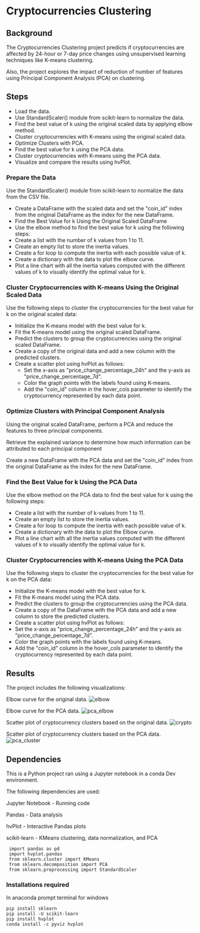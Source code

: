 # Cryptocurrencies Clustering

## Background

The Cryptocurrencies Clustering project predicts if cryptocurrencies are affected by 24-hour or 7-day price changes using unsupervised learning techniques like K-means clustering.

Also, the project explores the impact of reduction of number of features using Principal Component Analysis (PCA) on clustering.

## Steps

* Load the data.
* Use StandardScaler() module from scikit-learn to normalize the data.
* Find the best value of k using the original scaled data by applying elbow method.
* Cluster cryptocurrencies with K-means using the original scaled data.
* Optimize Clusters with PCA.
* Find the best value for k using the PCA data.
* Cluster cryptocurrencies with K-means using the PCA data.
* Visualize and compare the results using hvPlot.


### Prepare the Data
Use the StandardScaler() module from scikit-learn to normalize the data from the CSV file.

* Create a DataFrame with the scaled data and set the "coin_id" index from the original DataFrame as the index for the new DataFrame.
* Find the Best Value for k Using the Original Scaled DataFrame
* Use the elbow method to find the best value for k using the following steps:
* Create a list with the number of k values from 1 to 11.
* Create an empty list to store the inertia values.
* Create a for loop to compute the inertia with each possible value of k.
* Create a dictionary with the data to plot the elbow curve.
* Plot a line chart with all the inertia values computed with the different values of k to visually identify the optimal value for k.

### Cluster Cryptocurrencies with K-means Using the Original Scaled Data
Use the following steps to cluster the cryptocurrencies for the best value for k on the original scaled data:

* Initialize the K-means model with the best value for k.
* Fit the K-means model using the original scaled DataFrame.
* Predict the clusters to group the cryptocurrencies using the original scaled DataFrame.
* Create a copy of the original data and add a new column with the predicted clusters.
* Create a scatter plot using hvPlot as follows:
    * Set the x-axis as "price_change_percentage_24h" and the y-axis as "price_change_percentage_7d".
    * Color the graph points with the labels found using K-means.
    * Add the "coin_id" column in the hover_cols parameter to identify the cryptocurrency represented by each data point.

### Optimize Clusters with Principal Component Analysis
Using the original scaled DataFrame, perform a PCA and reduce the features to three principal components.

Retrieve the explained variance to determine how much information can be attributed to each principal component 

Create a new DataFrame with the PCA data and set the "coin_id" index from the original DataFrame as the index for the new DataFrame.

### Find the Best Value for k Using the PCA Data
Use the elbow method on the PCA data to find the best value for k using the following steps:

* Create a list with the number of k-values from 1 to 11.
* Create an empty list to store the inertia values.
* Create a for loop to compute the inertia with each possible value of k.
* Create a dictionary with the data to plot the Elbow curve.
* Plot a line chart with all the inertia values computed with the different values of k to visually identify the optimal value for k.

### Cluster Cryptocurrencies with K-means Using the PCA Data
Use the following steps to cluster the cryptocurrencies for the best value for k on the PCA data:

* Initialize the K-means model with the best value for k.
* Fit the K-means model using the PCA data.
* Predict the clusters to group the cryptocurrencies using the PCA data.
* Create a copy of the DataFrame with the PCA data and add a new column to store the predicted clusters.
* Create a scatter plot using hvPlot as follows:
* Set the x-axis as "price_change_percentage_24h" and the y-axis as "price_change_percentage_7d".
* Color the graph points with the labels found using K-means.
* Add the "coin_id" column in the hover_cols parameter to identify the cryptocurrency represented by each data point.


## Results

The project includes the following visualizations:

Elbow curve for the original data.
![elbow](https://github.com/patelavani332/CryptoClustering/assets/120197958/a8136b42-f1dd-45ad-a9dd-07c536076423)

Elbow curve for the PCA data.
![pca_elbow](https://github.com/patelavani332/CryptoClustering/assets/120197958/7c336e88-d255-4607-9a8d-357571f8fb52)

Scatter plot of cryptocurrency clusters based on the original data.
![crypto](https://github.com/patelavani332/CryptoClustering/assets/120197958/0cea5699-6ad0-41e8-8d16-527cffa9207c)

Scatter plot of cryptocurrency clusters based on the PCA data.
![pca_cluster](https://github.com/patelavani332/CryptoClustering/assets/120197958/20a24b42-f1e3-4956-949e-41c28aaf6d54)


## Dependencies

This is a Python project ran using a Jupyter notebook in a conda Dev environment.

The following dependencies are used:

Jupyter Notebook - Running code

Pandas - Data analysis

hvPlot - Interactive Pandas plots

scikit-learn - KMeans clustering, data normalization, and PCA

     import pandas as pd
     import hvplot.pandas
     from sklearn.cluster import KMeans
     from sklearn.decomposition import PCA
     from sklearn.preprocessing import StandardScaler
    
### Installations required

In anaconda prompt terminal for windows 

    pip install sklearn    
    pip install -U scikit-learn    
    pip install hvplot    
    conda install -c pyviz hvplot
    
    
 
